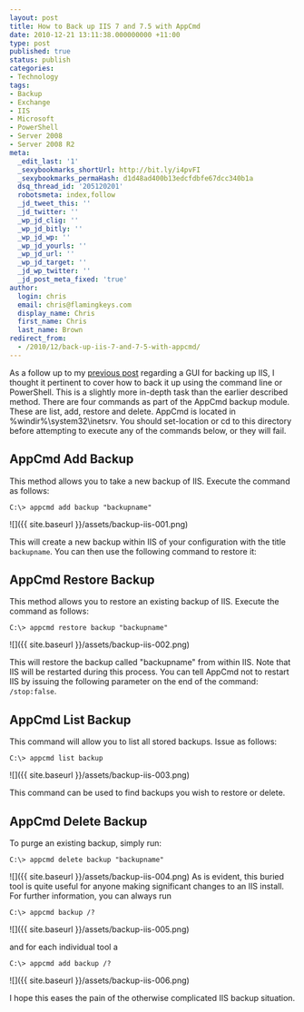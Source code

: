 ```yaml
---
layout: post
title: How to Back up IIS 7 and 7.5 with AppCmd
date: 2010-12-21 13:11:38.000000000 +11:00
type: post
published: true
status: publish
categories:
- Technology
tags:
- Backup
- Exchange
- IIS
- Microsoft
- PowerShell
- Server 2008
- Server 2008 R2
meta:
  _edit_last: '1'
  _sexybookmarks_shortUrl: http://bit.ly/i4pvFI
  _sexybookmarks_permaHash: d1d48ad400b13edcfdbfe67dcc340b1a
  dsq_thread_id: '205120201'
  robotsmeta: index,follow
  _jd_tweet_this: ''
  _jd_twitter: ''
  _wp_jd_clig: ''
  _wp_jd_bitly: ''
  _wp_jd_wp: ''
  _wp_jd_yourls: ''
  _wp_jd_url: ''
  _wp_jd_target: ''
  _jd_wp_twitter: ''
  _jd_post_meta_fixed: 'true'
author:
  login: chris
  email: chris@flamingkeys.com
  display_name: Chris
  first_name: Chris
  last_name: Brown
redirect_from:
  - /2010/12/back-up-iis-7-and-7-5-with-appcmd/
---
```

As a follow up to my [previous post](/iis-7-backup-and-restore) regarding a GUI for backing up IIS, I thought it pertinent to cover how to back it up using the command line or PowerShell. This is a slightly more in-depth task than the earlier described method. There are four commands as part of the AppCmd backup module. These are list, add, restore and delete. AppCmd is located in %windir%\system32\inetsrv. You should set-location or cd to this directory before attempting to execute any of the commands below, or they will fail.

## AppCmd Add Backup

This method allows you to take a new backup of IIS. Execute the command as follows:

<pre><code class="dos">C:\> appcmd add backup "backupname"</code></pre>

![]({{ site.baseurl }}/assets/backup-iis-001.png)

This will create a new backup within IIS of your configuration with the title `backupname`. You can then use the following command to restore it:

## AppCmd Restore Backup

This method allows you to restore an existing backup of IIS. Execute the command as follows:

<pre><code class="dos">C:\> appcmd restore backup "backupname"</code></pre>

![]({{ site.baseurl }}/assets/backup-iis-002.png)

This will restore the backup called "backupname" from within IIS. Note that IIS will be restarted during this process. You can tell AppCmd not to restart IIS by issuing the following parameter on the end of the command: `/stop:false`.

## AppCmd List Backup

This command will allow you to list all stored backups. Issue as follows:

<pre><code class="dos">C:\> appcmd list backup</code></pre>

![]({{ site.baseurl }}/assets/backup-iis-003.png)

This command can be used to find backups you wish to restore or delete.

## AppCmd Delete Backup

To purge an existing backup, simply run:

    C:\> appcmd delete backup "backupname"

![]({{ site.baseurl }}/assets/backup-iis-004.png)
As is evident, this buried tool is quite useful for anyone making significant changes to an IIS install.
For further information, you can always run

    C:\> appcmd backup /?

![]({{ site.baseurl }}/assets/backup-iis-005.png)

and for each individual tool a

    C:\> appcmd add backup /?

![]({{ site.baseurl }}/assets/backup-iis-006.png)

I hope this eases the pain of the otherwise complicated IIS backup situation.
